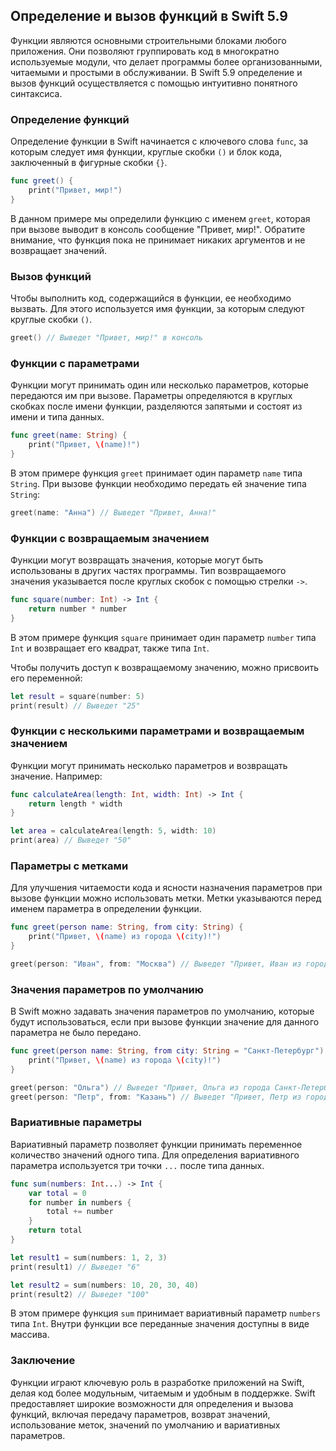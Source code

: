 ## Определение и вызов функций в Swift 5.9

Функции являются основными строительными блоками любого приложения. Они позволяют группировать код в многократно используемые модули, что делает программы более организованными, читаемыми и простыми в обслуживании. В Swift 5.9 определение и вызов функций осуществляется с помощью интуитивно понятного синтаксиса.

### Определение функций

Определение функции в Swift начинается с ключевого слова `func`, за которым следует имя функции, круглые скобки `()` и блок кода, заключенный в фигурные скобки `{}`.

```swift
func greet() {
    print("Привет, мир!")
}
```

В данном примере мы определили функцию с именем `greet`, которая при вызове выводит в консоль сообщение "Привет, мир!". Обратите внимание, что функция пока не принимает никаких аргументов и не возвращает значений.

### Вызов функций

Чтобы выполнить код, содержащийся в функции, ее необходимо вызвать. Для этого используется имя функции, за которым следуют круглые скобки `()`.

```swift
greet() // Выведет "Привет, мир!" в консоль
```

### Функции с параметрами

Функции могут принимать один или несколько параметров, которые передаются им при вызове. Параметры определяются в круглых скобках после имени функции, разделяются запятыми и состоят из имени и типа данных.

```swift
func greet(name: String) {
    print("Привет, \(name)!")
}
```

В этом примере функция `greet` принимает один параметр `name` типа `String`. При вызове функции необходимо передать ей значение типа `String`:

```swift
greet(name: "Анна") // Выведет "Привет, Анна!"
```

### Функции с возвращаемым значением

Функции могут возвращать значения, которые могут быть использованы в других частях программы. Тип возвращаемого значения указывается после круглых скобок с помощью стрелки `->`.

```swift
func square(number: Int) -> Int {
    return number * number
}
```

В этом примере функция `square` принимает один параметр `number` типа `Int` и возвращает его квадрат, также типа `Int`. 

Чтобы получить доступ к возвращаемому значению, можно присвоить его переменной:

```swift
let result = square(number: 5)
print(result) // Выведет "25"
```

### Функции с несколькими параметрами и возвращаемым значением

Функции могут принимать несколько параметров и возвращать значение. Например:

```swift
func calculateArea(length: Int, width: Int) -> Int {
    return length * width
}

let area = calculateArea(length: 5, width: 10)
print(area) // Выведет "50"
```

### Параметры с метками

Для улучшения читаемости кода и ясности назначения параметров при вызове функции можно использовать метки. Метки указываются перед именем параметра в определении функции.

```swift
func greet(person name: String, from city: String) {
    print("Привет, \(name) из города \(city)!")
}

greet(person: "Иван", from: "Москва") // Выведет "Привет, Иван из города Москва!"
```

### Значения параметров по умолчанию

В Swift можно задавать значения параметров по умолчанию, которые будут использоваться, если при вызове функции значение для данного параметра не было передано.

```swift
func greet(person name: String, from city: String = "Санкт-Петербург") {
    print("Привет, \(name) из города \(city)!")
}

greet(person: "Ольга") // Выведет "Привет, Ольга из города Санкт-Петербург!"
greet(person: "Петр", from: "Казань") // Выведет "Привет, Петр из города Казань!"
```

### Вариативные параметры

Вариативный параметр позволяет функции принимать переменное количество значений одного типа.  Для определения вариативного параметра используется три точки `...` после типа данных.

```swift
func sum(numbers: Int...) -> Int {
    var total = 0
    for number in numbers {
        total += number
    }
    return total
}

let result1 = sum(numbers: 1, 2, 3)
print(result1) // Выведет "6"

let result2 = sum(numbers: 10, 20, 30, 40)
print(result2) // Выведет "100"
```

В этом примере функция `sum` принимает вариативный параметр `numbers` типа `Int`. Внутри функции все переданные значения доступны в виде массива.

### Заключение

Функции играют ключевую роль в разработке приложений на Swift, делая код более модульным, читаемым и удобным в поддержке.  Swift предоставляет широкие возможности для определения и вызова функций, включая передачу параметров, возврат значений, использование меток, значений по умолчанию и вариативных параметров.
